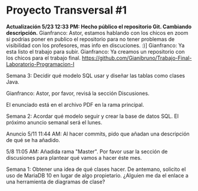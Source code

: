 # Proyecto Transversal #1
**Actualización 5/23 12:33 PM: Hecho público el repositorio Git. Cambiando descripción.**
Gianfranco: Astor, estamos hablando con los chicos en zoom si podrias poner en publico el repositorio para no tener problemas de visibilidad con los profesores, mas info en discuciones. :)]
Gianfranco: Ya esta listo el trabajo para subir.
Gianfranco: Ya creamos un repositorio con los chicos para el trabajo final. https://github.com/Gianibruno/Trabajo-Final-Laboratorio-Programacion-I

Semana 3: Decidir qué modelo SQL usar y diseñar las tablas como clases Java.

Gianfranco: Astor, por favor, revisá la sección Discusiones.

El enunciado está en el archivo PDF en la rama principal.

Semana 2: Acordar qué modelo seguir y crear la base de datos SQL.
El próximo anuncio semanal será el lunes.

Anuncio 5/11 11:44 AM: Al hacer commits, pido que añadan una descripción de qué se ha añadido.

5/8 11:05 AM: Añadida rama "Master".
Por favor usar la sección de discusiones para plantear qué vamos a hacer éste mes.

Semana 1: Obtener una idea de qué clases hacer.
De antemano, solicito el uso de MariaDB 10 en lugar de algo propietario.
¿Alguien me da el enlace a una herramienta de diagramas de clase?
